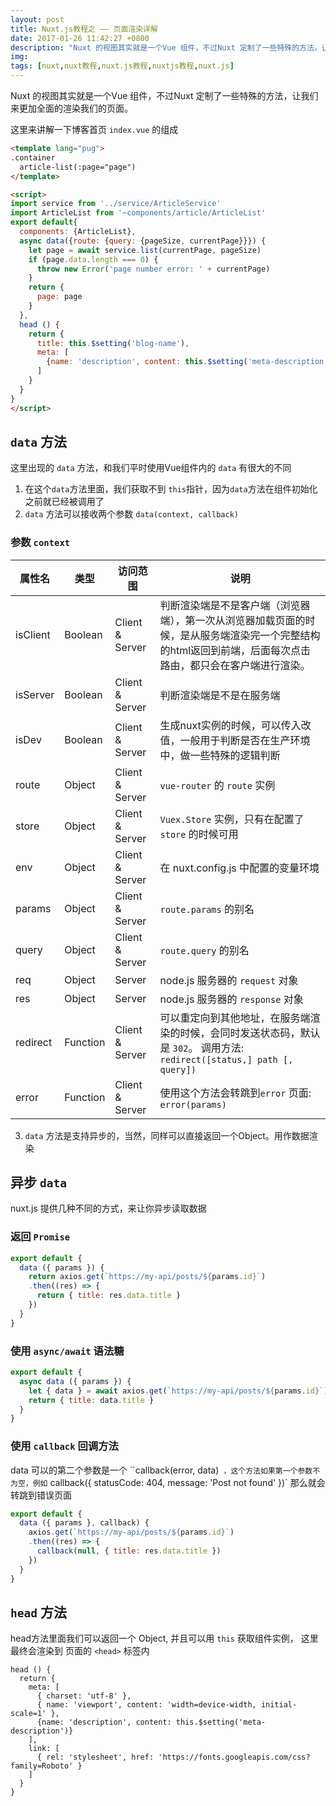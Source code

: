```yaml
---
layout: post
title: Nuxt.js教程之 —— 页面渲染详解
date: 2017-01-26 11:42:27 +0800
description: "Nuxt 的视图其实就是一个Vue 组件，不过Nuxt 定制了一些特殊的方法，让我们来更加全面的渲染我们的页面。  这里来讲解一下博客首页 index.vue 的组成  <template lang="pug"> .container   article-list(:page="page") </template>  <script> import service from '../service/ArticleService' import ArticleList from '~components/article/ArticleList' export default{   compone"
img:
tags: [nuxt,nuxt教程,nuxt.js教程,nuxtjs教程,nuxt.js]
---
```


Nuxt 的视图其实就是一个Vue 组件，不过Nuxt 定制了一些特殊的方法，让我们来更加全面的渲染我们的页面。

这里来讲解一下博客首页 `index.vue` 的组成
```html
<template lang="pug">
.container
  article-list(:page="page")
</template>

<script>
import service from '../service/ArticleService'
import ArticleList from '~components/article/ArticleList'
export default{
  components: {ArticleList},
  async data({route: {query: {pageSize, currentPage}}}) {
    let page = await service.list(currentPage, pageSize)
    if (page.data.length === 0) {
      throw new Error('page number error: ' + currentPage)
    }
    return {
      page: page
    }
  },
  head () {
    return {
      title: this.$setting('blog-name'),
      meta: [
        {name: 'description', content: this.$setting('meta-description')}
      ]
    }
  }
}
</script>

```

## `data` 方法
这里出现的 `data` 方法，和我们平时使用Vue组件内的 `data` 有很大的不同
1. 在这个`data`方法里面，我们获取不到 `this`指针，因为`data`方法在组件初始化之前就已经被调用了
2. `data` 方法可以接收两个参数 `data(context, callback)`
### 参数 `context`
属性名 | 类型 | 访问范围 | 说明
-----| ---- | ----| -----
isClient| Boolean| Client & Server| 判断渲染端是不是客户端（浏览器端），第一次从浏览器加载页面的时候，是从服务端渲染完一个完整结构的html返回到前端，后面每次点击 路由，都只会在客户端进行渲染。
isServer|Boolean | Client & Server|判断渲染端是不是在服务端
isDev | Boolean | Client & Server | 生成nuxt实例的时候，可以传入改值，一般用于判断是否在生产环境中，做一些特殊的逻辑判断
route | Object | Client & Server | `vue-router` 的 `route` 实例
store | Object | Client & Server | `Vuex.Store` 实例，只有在配置了 `store` 的时候可用
env | Object | Client & Server |  在 nuxt.config.js 中配置的变量环境
params | Object|Client & Server| `route.params` 的别名
query|Object | Client & Server | `route.query` 的别名
req | Object | Server | node.js 服务器的 `request` 对象
res | Object | Server | node.js 服务器的 `response` 对象
redirect | Function | Client & Server | 可以重定向到其他地址，在服务端渲染的时候，会同时发送状态码，默认是 `302`。 调用方法: `redirect([status,] path [, query])`
error| Function| Client & Server | 使用这个方法会转跳到`error` 页面: `error(params)`

3. `data` 方法是支持异步的，当然，同样可以直接返回一个Object。用作数据渲染
## 异步 `data`
nuxt.js 提供几种不同的方式，来让你异步读取数据
### 返回 `Promise`
```js
export default {
  data ({ params }) {
    return axios.get(`https://my-api/posts/${params.id}`)
    .then((res) => {
      return { title: res.data.title }
    })
  }
}
```
### 使用  `async/await` 语法糖
```js
export default {
  async data ({ params }) {
    let { data } = await axios.get(`https://my-api/posts/${params.id}`)
    return { title: data.title }
  }
}
```
### 使用 `callback` 回调方法
data 可以的第二个参数是一个 ``callback(error, data)` ，这个方法如果第一个参数不为空，例如`      callback({ statusCode: 404, message: 'Post not found' })` 那么就会转跳到错误页面
```js
export default {
  data ({ params }, callback) {
    axios.get(`https://my-api/posts/${params.id}`)
    .then((res) => {
      callback(null, { title: res.data.title })
    })
  }
}
```

## `head` 方法
head方法里面我们可以返回一个 Object, 并且可以用 `this` 获取组件实例， 这里最终会渲染到 页面的 `<head>` 标签内
```
head () {
  return {
    meta: [
      { charset: 'utf-8' },
      { name: 'viewport', content: 'width=device-width, initial-scale=1' },
      {name: 'description', content: this.$setting('meta-description')}
    ],
    link: [
      { rel: 'stylesheet', href: 'https://fonts.googleapis.com/css?family=Roboto' }
    ]
  }
}
```